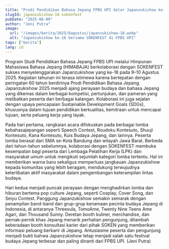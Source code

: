 ```yaml
---
title: "Prodi Pendidikan Bahasa Jepang FPBS UPI Gelar Japanzukishow ke-18 Bersama SOKENFEST"
slugId: japanzukishow-18-sokenfest
pubDate: "2025-08-09"
author: "Jeni Putra"
image:
  url: "/images/berita/2025/8agustus/japanzukishow-18.webp"
  alt: "Japanzukishow ke-18 bersama SOKENFEST di FPBS UPI"
tags: ["berita"]
lang: id
---
```


Program Studi Pendidikan Bahasa Jepang FPBS UPI melalui Himpunan Mahasiswa Bahasa Jepang (HIMABAJA) berkolaborasi dengan SOKENFEST sukses menyelenggarakan Japanzukishow yang ke-18 pada 9–10 Agustus 2025. Kegiatan tahunan ini terasa istimewa karena bertepatan dengan peringatan 60 tahun berdirinya Prodi Pendidikan Bahasa Jepang. Japanzukishow 2025 menjadi ajang perayaan budaya dan bahasa Jepang yang dikemas dalam berbagai kompetisi, pertunjukan, dan pameran yang melibatkan peserta dari berbagai kalangan. Kolaborasi ini juga sejalan dengan upaya pencapaian Sustainable Development Goals (SDGs), khususnya dalam tujuan pendidikan berkualitas, kemitraan untuk mencapai tujuan, serta peluang kerja yang layak.

Pada hari pertama, rangkaian acara difokuskan pada berbagai lomba kebahasajepangan seperti Speech Contest, Roudoku Kontesuto, Shuuji Kontesuto, Kana Kontesuto, Kuis Budaya Jepang, dan lainnya. Peserta lomba berasal dari SMA se-Kota Bandung dan wilayah Jawa Barat. Berbeda dari tahun-tahun sebelumnya, kolaborasi dengan SOKENFEST membuka kesempatan bagi peserta dari Lembaga Pelatihan Kerja (LPK) dan masyarakat umum untuk mengikuti sejumlah kategori lomba tertentu. Hal ini memberikan warna baru sekaligus memperluas jangkauan Japanzukishow kepada komunitas yang lebih beragam, mendukung terwujudnya keterlibatan aktif masyarakat dalam pengembangan keterampilan lintas budaya.

Hari kedua menjadi puncak perayaan dengan menghadirkan lomba dan hiburan bertema pop culture Jepang, seperti Cosplay, Cover Song, dan Seiyu Contest. Panggung Japanzukishow semakin semarak dengan penampilan band-band dan grup-grup kenamaan pecinta budaya Jepang di Indonesia, di antaranya Threesula, TomoAme, Twenty Nine Teens Ame Agari, dan Thousand Sunny. Deretan booth kuliner, merchandise, dan pernak-pernik khas Jepang menarik perhatian pengunjung, ditambah keberadaan booth konsultasi karier dari pihak SOKEN yang memberikan informasi peluang berkarir di Jepang. Antusiasme peserta dan pengunjung menjadi bukti bahwa Japanzukishow tetap menjadi salah satu festival budaya Jepang terbesar dan paling dinanti dari FPBS UPI. (Jeni Putra)
